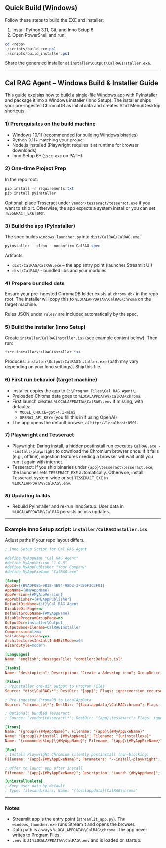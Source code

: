 ## Quick Build (Windows)

Follow these steps to build the EXE and installer:

1) Install Python 3.11, Git, and Inno Setup 6.
2) Open PowerShell and run:

```powershell
cd <repo>
./scripts/build_exe.ps1
./scripts/build_installer.ps1
```

Share the generated installer at `installer\Output\CalRAGInstaller.exe`.

---

## Cal RAG Agent – Windows Build & Installer Guide

This guide explains how to build a single-file Windows app with PyInstaller and package it into a Windows installer (Inno Setup). The installer ships your pre-ingested ChromaDB as initial data and creates Start Menu/Desktop shortcuts.

### 1) Prerequisites on the build machine

- Windows 10/11 (recommended for building Windows binaries)
- Python 3.11+ matching your project
- Node.js installed (Playwright requires it at runtime for browser downloads)
- Inno Setup 6+ (`iscc.exe` on PATH)

### 2) One-time Project Prep

In the repo root:

```powershell
pip install -r requirements.txt
pip install pyinstaller
```

Optional: place Tesseract under `vendor/tesseract/tesseract.exe` if you want to ship it. Otherwise, the app expects a system install or you can set `TESSERACT_EXE` later.

### 3) Build the app (PyInstaller)

The spec builds `windows_launcher.py` into `dist/CalRAG/CalRAG.exe`.

```powershell
pyinstaller --clean --noconfirm CalRAG.spec
```

Artifacts:
- `dist/CalRAG/CalRAG.exe` – the app entry point (launches Streamlit UI)
- `dist/CalRAG/` – bundled libs and your modules

### 4) Prepare bundled data

Ensure your pre-ingested ChromaDB folder exists at `chroma_db/` in the repo root. The installer will copy this to `%LOCALAPPDATA%\CalRAG\chroma` on the target machine.

Rules JSON under `rules/` are included automatically by the spec.

### 5) Build the installer (Inno Setup)

Create `installer/CalRAGInstaller.iss` (see example content below). Then run:

```powershell
iscc installer\CalRAGInstaller.iss
```

Produces: `installer\Output\CalRAGInstaller.exe` (path may vary depending on your Inno settings). Ship this file.

### 6) First run behavior (target machine)

- Installer copies the app to `C:\Program Files\Cal RAG Agent\`.
- Preloaded Chroma data goes to `%LOCALAPPDATA%\CalRAG\chroma`.
- First launch creates `%LOCALAPPDATA%\CalRAG\.env` if missing, with defaults:
  - `MODEL_CHOICE=gpt-4.1-mini`
  - `OPENAI_API_KEY=` (you fill this in if using OpenAI)
- The app opens the default browser at `http://localhost:8501`.

### 7) Playwright and Tesseract

- Playwright: During install, a hidden postinstall run executes `CalRAG.exe --install-playwright` to download the Chromium browser once. If it fails (e.g., offline), ingestion features needing a browser will wait until you run it again with internet.
- Tesseract: If you ship binaries under `{app}\tesseract\tesseract.exe`, the launcher sets `TESSERACT_EXE` automatically. Otherwise, install Tesseract system-wide or set `TESSERACT_EXE` in `%LOCALAPPDATA%\CalRAG\.env`.

### 8) Updating builds

- Rebuild PyInstaller and re-run Inno Setup. User data in `%LOCALAPPDATA%\CalRAG` persists across updates.

---

### Example Inno Setup script: `installer/CalRAGInstaller.iss`

Adjust paths if your repo layout differs.

```ini
; Inno Setup Script for Cal RAG Agent

#define MyAppName "Cal RAG Agent"
#define MyAppVersion "1.0.0"
#define MyAppPublisher "Your Company"
#define MyAppExeName "CalRAG.exe"

[Setup]
AppId={{B9ADF0B5-9B18-4E94-98D3-3F3E6F3C3F01}
AppName={#MyAppName}
AppVersion={#MyAppVersion}
AppPublisher={#MyAppPublisher}
DefaultDirName={pf}\Cal RAG Agent
DisableDirPage=no
DefaultGroupName={#MyAppName}
DisableProgramGroupPage=no
OutputDir=installer\Output
OutputBaseFilename=CalRAGInstaller
Compression=lzma
SolidCompression=yes
ArchitecturesInstallIn64BitMode=x64
WizardStyle=modern

[Languages]
Name: "english"; MessagesFile: "compiler:Default.isl"

[Tasks]
Name: "desktopicon"; Description: "Create a &desktop icon"; GroupDescription: "Additional icons:"; Flags: unchecked

[Files]
; PyInstaller one-dir output to Program Files
Source: "dist\CalRAG\*"; DestDir: "{app}"; Flags: ignoreversion recursesubdirs createallsubdirs

; Pre-ingested ChromaDB to LocalAppData
Source: "chroma_db\*"; DestDir: "{localappdata}\CalRAG\chroma"; Flags: ignoreversion recursesubdirs createallsubdirs

; Optional: bundled Tesseract
; Source: "vendor\tesseract\*"; DestDir: "{app}\tesseract"; Flags: ignoreversion recursesubdirs createallsubdirs

[Icons]
Name: "{group}\{#MyAppName}"; Filename: "{app}\{#MyAppExeName}"
Name: "{group}\Uninstall {#MyAppName}"; Filename: "{uninstallexe}"
Name: "{commondesktop}\{#MyAppName}"; Filename: "{app}\{#MyAppExeName}"; Tasks: desktopicon

[Run]
; Install Playwright Chromium silently postinstall (non-blocking)
Filename: "{app}\{#MyAppExeName}"; Parameters: "--install-playwright"; Flags: shellexec postinstall runhidden

; Offer to launch app after install
Filename: "{app}\{#MyAppExeName}"; Description: "Launch {#MyAppName}"; Flags: nowait postinstall skipifsilent

[UninstallDelete]
; Keep user data by default
; Type: filesandordirs; Name: "{localappdata}\CalRAG\chroma"
```

---

### Notes

- Streamlit app is the entry point (`streamlit_app.py`). The `windows_launcher.exe` runs Streamlit and opens the browser.
- Data path is always `%LOCALAPPDATA%\CalRAG\chroma`. The app never writes to Program Files.
- `.env` is at `%LOCALAPPDATA%\CalRAG\.env` and is loaded on startup.


